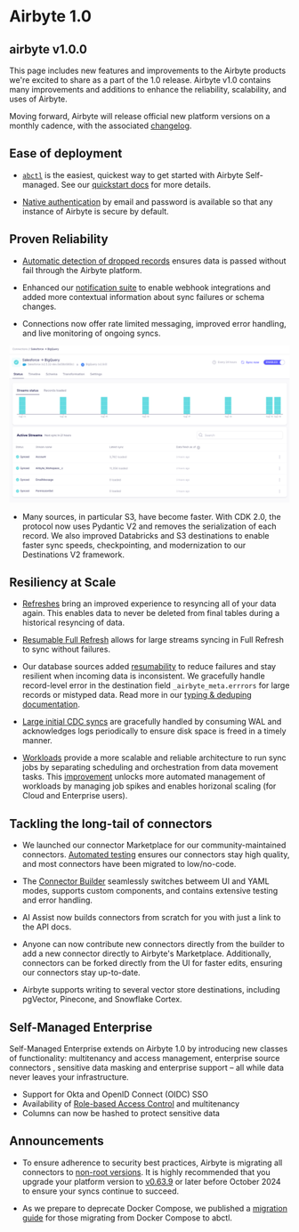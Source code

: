 # Airbyte 1.0

## airbyte v1.0.0

This page includes new features and improvements to the Airbyte products we're excited to share as a part of the 1.0 release. Airbyte v1.0 contains many improvements and additions to enhance the reliability, scalability, and uses of Airbyte.

Moving forward, Airbyte will release official new platform versions on a monthly cadence, with the associated [changelog](https://github.com/airbytehq/airbyte/releases).

## Ease of deployment

- [`abctl`](https://github.com/airbytehq/abctl/releases) is the easiest, quickest way to get started with Airbyte Self-managed. See our [quickstart docs](using-airbyte/getting-started/oss-quickstart#2-run-airbyte) for more details. 

- [Native authentication](/deploying-airbyte/integrations/authentication) by email and password is available so that any instance of Airbyte is secure by default. 

## Proven Reliability

- [Automatic detection of dropped records](https://airbyte.com/blog/automatic-detection-of-dropped-records) ensures data is passed without fail through the Airbyte platform. 

- Enhanced our [notification suite](https://airbyte.com/blog/airbyte-notifications-and-webhooks-effortless-etl-jobs-monitoring) to enable webhook integrations and added more contextual information about sync failures or schema changes.

- Connections now offer rate limited messaging, improved error handling, and live monitoring of ongoing syncs.

![Status Page](./assets/full-status-page.png)

- Many sources, in particular S3, have become faster. With CDK 2.0, the protocol now uses Pydantic V2 and removes the serialization of each record. We also improved Databricks and S3 destinations to enable faster sync speeds, checkpointing, and modernization to our Destinations V2 framework.

## Resiliency at Scale

- [Refreshes](operator-guides/refreshes) bring an improved experience to resyncing all of your data again. This enables data to never be deleted from final tables during a historical resyncing of data. 

- [Resumable Full Refresh](https://airbyte.com/blog/resumable-full-refresh-building-resilient-systems-for-syncing-data) allows for large streams syncing in Full Refresh to sync without failures.

- Our database sources added [resumability](/operator-guides/refreshes#resumability) to reduce failures and stay resilient when incoming data is inconsistent. We gracefully handle record-level error in the destination field `_airbyte_meta.errrors` for large records or mistyped data. Read more in our [typing & deduping documentation](/using-airbyte/core-concepts/typing-deduping#_airbyte_meta-errors).

- [Large initial CDC syncs](https://airbyte.com/blog/supporting-very-large-cdc-syncs-with-wass) are gracefully handled by consuming WAL and acknowledges logs periodically to ensure disk space is freed in a timely manner.

- [Workloads](understanding-airbyte/jobs#workloads) provide a more scalable and reliable architecture to run sync jobs by separating scheduling and orchestration from data movement tasks. This [improvement](https://airbyte.com/blog/introducing-workloads-how-airbyte-1-0-orchestrates-data-movement-jobs) unlocks more automated management of workloads by managing job spikes and enables horizonal scaling (for Cloud and Enterprise users).

## Tackling the long-tail of connectors
- We launched our connector Marketplace for our community-maintained connectors. [Automated testing](https://airbyte.com/blog/how-we-test-airbyte-and-marketplace-connectors) ensures our connectors stay high quality, and most connectors have been migrated to low/no-code. 

- The [Connector Builder](https://airbyte.com/blog/maintaining-hundreds-of-api-connectors-with-the-low-code-cdk-and-connector-builder) seamlessly switches betweem UI and YAML modes, supports custom components, and contains extensive testing and error handling.

- AI Assist now builds connectors from scratch for you with just a link to the API docs. 

- Anyone can now contribute new connectors directly from the builder to add a new connector directly to Airbyte's Marketplace. Additionally, connectors can be forked directly from the UI for faster edits, ensuring our connectors stay up-to-date.

- Airbyte supports writing to several vector store destinations, including pgVector, Pinecone, and Snowflake Cortex.

## Self-Managed Enterprise

Self-Managed Enterprise extends on Airbyte 1.0 by introducing new classes of functionality: multitenancy and access management, enterprise source connectors , sensitive data masking and enterprise support – all while data never leaves your infrastructure.

- Support for Okta and OpenID Connect (OIDC) SSO
- Availability of [Role-based Access Control](/access-management/rbac) and multitenancy
- Columns can now be hashed to protect sensitive data

## Announcements

- To ensure adherence to security best practices, Airbyte is migrating all connectors to [non-root versions](https://github.com/airbytehq/airbyte/discussions/44924). It is highly recommended that you upgrade your platform version to [v0.63.9](https://github.com/airbytehq/airbyte-platform/releases/tag/v0.63.9) or later before October 2024 to ensure your syncs continue to succeed. 

- As we prepare to deprecate Docker Compose, we published a [migration guide](using-airbyte/getting-started/oss-quickstart#migrating-from-docker-compose-optional) for those migrating from Docker Compose to abctl.